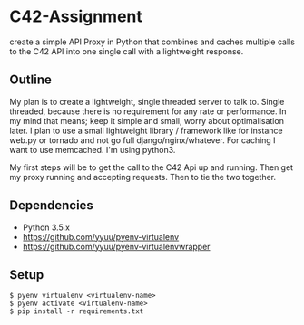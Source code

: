 # C42-Assignment
create a simple API Proxy in Python that combines and caches multiple calls to the C42 API into one single call with a lightweight response.

## Outline
My plan is to create a lightweight, single threaded server to talk to. Single threaded, because there is no requirement for any rate or performance. In my mind that means; keep it simple and small, worry about optimalisation later. I plan to use a small lightweight library / framework like for instance web.py or tornado and not go full django/nginx/whatever. 
For caching I want to use memcached.
I'm using python3.

My first steps will be to get the call to the C42 Api up and running. 
Then get my proxy running and accepting requests.
Then to tie the two together.

## Dependencies
* Python 3.5.x
* https://github.com/yyuu/pyenv-virtualenv
* https://github.com/yyuu/pyenv-virtualenvwrapper

## Setup
```
$ pyenv virtualenv <virtualenv-name>
$ pyenv activate <virtualenv-name>
$ pip install -r requirements.txt
```
